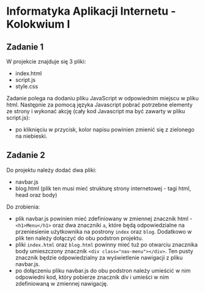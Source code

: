 # Informatyka Aplikacji Internetu - Kolokwium I

## Zadanie 1

W projekcie znajduje się 3 pliki: 
- index.html
- script.js
- style.css

Zadanie polega na dodaniu pliku JavaScript w odpowiednim miejscu w pliku html.
Następnie za pomocą języka Javascript pobrać potrzebne elementy ze strony i wykonać akcję 
(cały kod Javascript ma być zawarty w pliku script.js):
- po kliknięciu w przycisk, kolor napisu powinien zmienić się z zielonego na niebieski.

## Zadanie 2

Do projektu należy dodać dwa pliki:
- navbar.js
- blog.html (plik ten musi mieć strukturę strony internetowej - tagi html, head oraz body)

Do zrobienia:
- plik navbar.js powinien mieć zdefiniowany w zmiennej znacznik html - `<h1>Menu</h1>` oraz dwa znaczniki `a`, 
które będą odpowiedzialne na przeniesienie użytkownika na postrony `index` oraz `blog`. 
Dodatkowo w plik ten należy dołączyć do obu podstron projektu.
- pliki `index.html` oraz `blog.html` powinny mieć tuż po otwarciu znacznika body umieszczony znacznik `<div class="nav-menu"></div>`. 
Ten pusty znacznik będzie odpowiedzialny za wyświetlenie nawigacji z pliku navbar.js.
- po dołączeniu pliku navbar.js do obu podstron należy umieścić w nim odpowiedni kod, który pobierze znacznik div i umieści w nim zdefiniowaną w zmiennej nawigację.